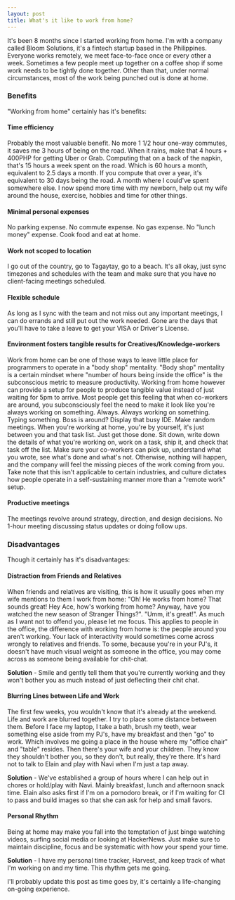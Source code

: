 ```yaml
---
layout: post
title: What's it like to work from home?
---
```


It's been 8 months since I started working from home. I'm with a company called Bloom Solutions, it's a fintech startup based in the Philippines. Everyone works remotely, we meet face-to-face once or every other a week. Sometimes a few people meet up together on a coffee shop if some work needs to be tightly done together. Other than that, under normal circumstances, most of the work being punched out is done at home.

### Benefits
"Working from home" certainly has it's benefits:

#### Time efficiency
Probably the most valuable benefit. No more 1 1/2 hour one-way commutes, it saves me 3 hours of being on the road. When it rains, make that 4 hours + 400PHP for getting Uber or Grab. Computing that on a back of the napkin, that's 15 hours a week spent on the road. Which is 60 hours a month, equivalent to 2.5 days a month. If you compute that over a year, it's equivalent to 30 days being the road. A month where I could've spent somewhere else. I now spend more time with my newborn, help out my wife around the house, exercise, hobbies and time for other things.

#### Minimal personal expenses
No parking expense. No commute expense. No gas expense. No "lunch money" expense. Cook food and eat at home.

#### Work not scoped to location
I go out of the country, go to Tagaytay, go to a beach. It's all okay, just sync timezones and schedules with the team and make sure that you have no client-facing meetings scheduled.

#### Flexible schedule
As long as I sync with the team and not miss out any important meetings, I can do errands and still put out the work needed. Gone are the days that you'll have to take a leave to get your VISA or Driver's License.

#### Environment fosters tangible results for Creatives/Knowledge-workers
Work from home can be one of those ways to leave little place for programmers to operate in a "body shop" mentality. "Body shop" mentality is a certain mindset where "number of hours being inside the office" is the subconscious metric to measure productivity. Working from home however can provide a setup for people to produce tangible value instead of just waiting for 5pm to arrive. Most people get this feeling that when co-workers are around, you subconsciously feel the need to make it look like you're always working on something. Always. Always working on something. Typing something. Boss is around? Display that busy IDE. Make random meetings. When you're working at home, you're by yourself, it's just between you and that task list. Just get those done. Sit down, write down the details of what you're working on, work on a task, ship it, and check that task off the list. Make sure your co-workers can pick up, understand what you wrote, see what's done and what's not. Otherwise, nothing will happen, and the company will feel the missing pieces of the work coming from you. Take note that this isn't applicable to certain industries, and culture dictates how people operate in a self-sustaining manner more than a "remote work" setup.

#### Productive meetings
The meetings revolve around strategy, direction, and design decisions. No 1-hour meeting discussing status updates or doing follow ups.

### Disadvantages
Though it certainly has it's disadvantages:

#### Distraction from Friends and Relatives 
When friends and relatives are visiting, this is how it usually goes when my wife mentions to them I work from home: "Oh! He works from home? That sounds great! Hey Ace, how's working from home? Anyway, have you watched the new season of Stranger Things?". "Umm, it's great!". As much as I want not to offend you, please let me focus. This applies to people in the office, the difference with working from home is: the people around you aren't working. Your lack of interactivity would sometimes come across wrongly to relatives and friends. To some, because you're in your PJ's, it doesn't have much visual weight as someone in the office, you may come across as someone being available for chit-chat.

**Solution** - Smile and gently tell them that you're currently working and they won't bother you as much instead of just deflecting their chit chat.

#### Blurring Lines between Life and Work 
The first few weeks, you wouldn't know that it's already at the weekend. Life and work are blurred together. I try to place some distance between them. Before I face my laptop, I take a bath, brush my teeth, wear something else aside from my PJ's, have my breakfast and then "go" to work. Which involves me going a place in the house where my "office chair" and "table" resides. Then there's your wife and your children. They know they shouldn't bother you, so they don't, but really, they're there. It's hard not to talk to Elain and play with Navi when I'm just a tap away. 

**Solution** - We've established a group of hours where I can help out in chores or hold/play with Navi. Mainly breakfast, lunch and afternoon snack time. Elain also asks first if I'm on a pomodoro break, or if I'm waiting for CI to pass and build images so that she can ask for help and small favors.

#### Personal Rhythm 
Being at home may make you fall into the temptation of just binge watching videos, surfing social media or looking at HackerNews. Just make sure to maintain discipline, focus and be systematic with how your spend your time. 

**Solution** - I have my personal time tracker, Harvest, and keep track of what I'm working on and my time. This rhythm gets me going.

I'll probably update this post as time goes by, it's certainly a life-changing on-going experience.
